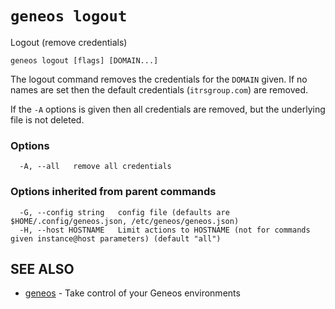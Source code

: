 # `geneos logout`

Logout (remove credentials)

```text
geneos logout [flags] [DOMAIN...]
```

The logout command removes the credentials for the `DOMAIN` given. If no
names are set then the default credentials (`itrsgroup.com`) are
removed.

If the `-A` options is given then all credentials are removed, but the
underlying file is not deleted.

### Options

```text
  -A, --all   remove all credentials
```

### Options inherited from parent commands

```text
  -G, --config string   config file (defaults are $HOME/.config/geneos.json, /etc/geneos/geneos.json)
  -H, --host HOSTNAME   Limit actions to HOSTNAME (not for commands given instance@host parameters) (default "all")
```

## SEE ALSO

* [geneos](geneos.md)	 - Take control of your Geneos environments
